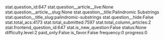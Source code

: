 stat.question_id:647
stat.question__article__live:None
stat.question__article__slug:None
stat.question__title:Palindromic Substrings
stat.question__title_slug:palindromic-substrings
stat.question__hide:False
stat.total_acs:4173
stat.total_submitted:7597
stat.total_column_articles:2
stat.frontend_question_id:647
stat.is_new_question:False
status:None
difficulty.level:2
paid_only:False
is_favor:False
frequency:0
progress:0
